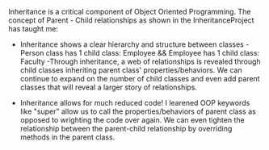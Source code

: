 Inheritance is a critical component of Object Oriented Programming. The concept of Parent - Child relationships as shown in the InheritanceProject has taught me:
  - Inheritance shows a clear hierarchy and structure between classes
    -Person class has 1 child class: Employee && Employee has 1 child class: Faculty
      -Through inheritance, a web of relationships is revealed through child classes inheriting parent class' properties/behaviors. We can continue to expand on the number of child            classes and even add parent classes that will reveal a larger story of relationships.
  
  - Inheritance allows for much reduced code! I learened OOP keywords like "super" allow us to call the properties/behaviors of parent class as opposed to wrighting the code over again.
    We can even tighten the relationship between the parent-child relationship by overriding methods in the parent class. 
